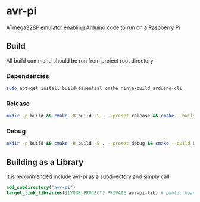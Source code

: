 # avr-pi

ATmega328P emulator enabling Arduino code to run on a Raspberry Pi

## Build

All build command should be run from project root directory

### Dependencies

```bash
sudo apt-get install build-essential cmake ninja-build arduino-cli
```

### Release

```bash
mkdir -p build && cmake -B build -S . --preset release && cmake --build build
```

### Debug

```bash
mkdir -p build && cmake -B build -S . --preset debug && cmake --build build
```

## Building as a Library

It is recommended include avr-pi as a subdirectory and simply call

```cmake
add_subdirectory("avr-pi")
target_link_libraries(${YOUR_PROJECT} PRIVATE avr-pi-lib) # public headers are automatically included
```
